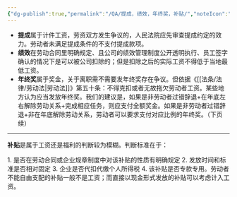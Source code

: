 ```yaml
---
{"dg-publish":true,"permalink":"/QA/提成，绩效，年终奖，补贴/","noteIcon":"","created":"2025-03-28T14:38:23.215+08:00"}
---
```



- **提成**属于计件工资，劳资双方发生争议的，人民法院应先审查提成约定的效力。劳动者未满足提成条件的不支付提成款项。    
- **绩效**在劳动合同里明确规定、且公司的绩效管理制度公开透明执行、员工签字确认的情况下是可以被公司扣除的；但是扣除之后的实际工资不得低于当地最低工资。   
- **年终奖**属于奖金，关于离职需不需要发年终奖存在争议。但依据《[[法条/法律/劳动法\|劳动法]]》第五十条：不得克扣或者无故拖欠劳动者工资。某些地方认为应当发放年终奖。我们的建议是，如果是非劳动者过错辞退+在年底左右解除劳动关系+完成相应任务，则应支付全额奖金。如果是非劳动者过错辞退+非在年底解除劳动关系，劳动者可以要求支付对应比例的年终奖。（下页续）

---

**补贴**是属于工资还是福利的判断较为模糊。判断标准在于：

1. 是否在劳动合同或企业规章制度中对该补贴的性质有明确规定
2. 发放时间和标准是否相对固定
3. 企业是否代扣代缴个人所得税
4. 该补贴是否专款专用。劳动者不能自由支配的补贴一般不是工资；而直接以现金形式发放的补贴可以考虑计入工资。